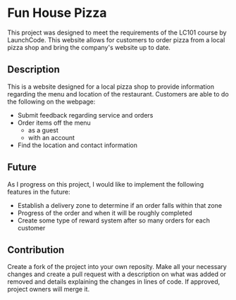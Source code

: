Fun House Pizza
======================
This project was designed to meet the requirements of the LC101 course by LaunchCode. This website allows for customers to order pizza from a local pizza shop and bring the company's website up to date. 

## Description
This is a website designed for a local pizza shop to provide information regarding the menu and location of the restaurant. Customers are able to do the following on the webpage:
- Submit feedback regarding service and orders
- Order items off the menu
  - as a guest
  - with an account
- Find the location and contact information 

## Future
As I progress on this project, I would like to implement the following features in the future:
- Establish a delivery zone to determine if an order falls within that zone
- Progress of the order and when it will be roughly completed 
- Create some type of reward system after so many orders for each customer

## Contribution
Create a fork of the project into your own reposity. Make all your necessary changes and create a pull request with a description on what was added or removed and details explaining the changes in lines of code. If approved, project owners will merge it.